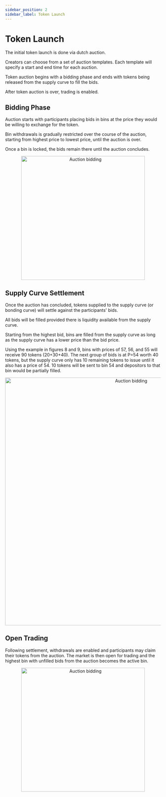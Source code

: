 ```yaml
---
sidebar_position: 2
sidebar_label: Token Launch
---
```


# Token Launch

The initial token launch is done via dutch auction.

Creators can choose from a set of auction templates. Each template will specify a start and end time for each auction.

Token auction begins with a bidding phase and ends with tokens being released from the supply curve to fill the bids. 

After token auction is over, trading is enabled.

## Bidding Phase

Auction starts with participants placing bids in bins at the price they would be willing to exchange for the token.

Bin withdrawals is gradually restricted over the course of the auction, starting from highest price to lowest price, until the auction is over.

Once a bin is locked, the bids remain there until the auction concludes.

<p align="center">
  <img src="/img/auction_bidding.png" alt="Auction bidding" width="400px" />
</p>

## Supply Curve Settlement

Once the auction has concluded, tokens supplied to the supply curve (or bonding curve) will settle against the participants' bids.

All bids will be filled provided there is liquidity available from the supply curve.

Starting from the highest bid, bins are filled from the supply curve as long as the supply curve has a lower price than the bid price.

Using the example in figures 8 and 9, bins with prices of 57, 56, and 55 will receive 90 tokens (20+30+40). The next group of bids is at P=54 worth 40 tokens, but the supply curve only has 10 remaining tokens to issue until it also has a price of 54. 10 tokens will be sent to bin 54 and depositors to that bin would be partially filled.

<p align="center">
  <img src="/img/auction_settlement.png" alt="Auction bidding" width="800px" />
</p>

## Open Trading

Following settlement, withdrawals are enabled and participants may claim their tokens from the auction. The market is then open for trading and the highest bin with unfilled bids from the auction becomes the active bin.

<p align="center">
  <img src="/img/auction_finish.png" alt="Auction bidding" width="400px" />
</p>
